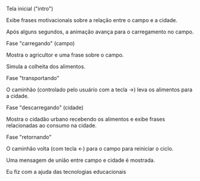Tela inicial ("intro")

Exibe frases motivacionais sobre a relação entre o campo e a cidade.

Após alguns segundos, a animação avança para o carregamento no campo.

Fase "carregando" (campo)

Mostra o agricultor e uma frase sobre o campo.

Simula a colheita dos alimentos.

Fase "transportando"

O caminhão (controlado pelo usuário com a tecla →) leva os alimentos para a cidade.

Fase "descarregando" (cidade)

Mostra o cidadão urbano recebendo os alimentos e exibe frases relacionadas ao consumo na cidade.

Fase "retornando"

O caminhão volta (com tecla ←) para o campo para reiniciar o ciclo.

Uma mensagem de união entre campo e cidade é mostrada.

Eu fiz com a ajuda das tecnologias educacionais 
